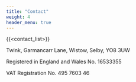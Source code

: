 ```yaml
---
title: "Contact"
weight: 4
header_menu: true
---
```


{{<contact_list>}}

Twink, Garmancarr Lane, Wistow, Selby, YO8 3UW

Registered in England and Wales No. 16533355

VAT Registration No. 495 7603 46